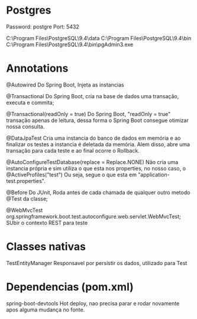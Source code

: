 # Postgres
Password: postgre
Port: 5432

C:\Program Files\PostgreSQL\9.4\data
C:\Program Files\PostgreSQL\9.4\bin
C:\Program Files\PostgreSQL\9.4\bin\pgAdmin3.exe

# Annotations
@Autowired
Do Spring Boot, Injeta as instancias

@Transactional
Do Spring Boot, cria na base de dados uma transação, executa e commita;

@Transactional(readOnly = true)
Do Spring Boot, "readOnly = true" transação apenas de leitura, dessa forma o Spring Boot consegue otimizar nossa consulta.

@DataJpaTest 
Cria uma instancia do banco de dados em memória e ao finalizar os testes a instancia é deletada da memória.
Alem disso, abre uma transação para cada teste e ao final ocorre o Rollback.	

@AutoConfigureTestDatabase(replace = Replace.NONE)
Não cria uma instancia própria e sim utiliza o que esta nos properties, no nosso caso, o @ActiveProfiles("test")
Ou seja, segue o que esta em "application-test.properties".

@Before
Do JUnit, Roda antes de cada chamada de qualquer outro metodo @Test da classe;

@WebMvcTest
org.springframework.boot.test.autoconfigure.web.servlet.WebMvcTest;
SUbir o contexto REST para teste

# Classes nativas
TestEntityManager
Responsavel por persistir os dados, utilizado para Test

# Dependencias (pom.xml)

spring-boot-devtools 
Hot deploy, nao precisa parar e rodar novamente apos alguma mudança no fonte.


